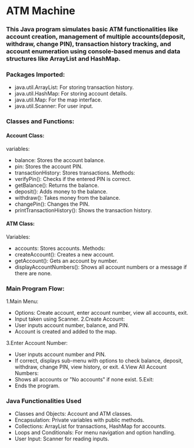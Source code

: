 # ATM Machine

### This Java program simulates basic ATM functionalities like account creation, management of multiple accounts(deposit, withdraw, change PIN), transaction history tracking, and account enumeration using console-based menus and data structures like ArrayList and HashMap.
### Packages Imported:
- java.util.ArrayList: For storing transaction history.
- java.util.HashMap: For storing account details.
- java.util.Map: For the map interface.
- java.util.Scanner: For user input.
### Classes and Functions:
#### Account Class:
variables:
- balance: Stores the account balance.
- pin: Stores the account PIN.
- transactionHistory: Stores transactions.
Methods:
- verifyPin(): Checks if the entered PIN is correct.
- getBalance(): Returns the balance.
- deposit(): Adds money to the balance.
- withdraw(): Takes money from the balance.
- changePin(): Changes the PIN.
- printTransactionHistory(): Shows the transaction history.

 #### ATM Class:
Variables:
- accounts: Stores accounts.
 Methods:
- createAccount(): Creates a new account.
- getAccount(): Gets an account by number.
- displayAccountNumbers(): Shows all account numbers or a message if there are none.



### Main Program Flow:
1.Main Menu:
 - Options: Create account, enter account number, view all accounts, exit.
 - Input taken using Scanner.
2.Create Account:
- User inputs account number, balance, and PIN.
- Account is created and added to the map.

3.Enter Account Number:
- User inputs account number and PIN.
- If correct, displays sub-menu with options to check balance, deposit, withdraw, change PIN, view history, or exit.
4.View All Account Numbers:
- Shows all accounts or "No accounts" if none exist.
5.Exit:
- Ends the program.


### Java Functionalities Used
- Classes and Objects: Account and ATM classes.
- Encapsulation: Private variables with public methods.
- Collections: ArrayList for transactions, HashMap for accounts.
- Loops and Conditionals: For menu navigation and option handling.
- User Input: Scanner for reading inputs.
